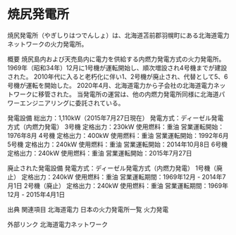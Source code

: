 # 焼尻発電所

焼尻発電所（やぎしりはつでんしょ）は、北海道苫前郡羽幌町にある北海道電力ネットワークの火力発電所。

概要
焼尻島内および天売島内に電力を供給する内燃力発電方式の火力発電所。1969年（昭和34年）12月に1号機が運転開始し、順次増設され4号機までが建設された。
2010年代に入ると老朽化に伴い1、2号機が廃止され、代替として5、6号機が運転を開始した。
2020年4月、北海道電力から子会社の北海道電力ネットワークに移管された。
当発電所の運営は、他の内燃力発電所同様に北海道パワーエンジニアリングに委託されている。

発電設備
総出力：1,110kW（2015年7月27日現在）
発電方式：ディーゼル発電方式（内燃力発電）
3号機
定格出力：230kW
使用燃料：重油
営業運転開始：1976年8月
4号機
定格出力：400kW
使用燃料：重油
営業運転開始：1992年6月
5号機
定格出力：240kW
使用燃料：重油
営業運転開始：2014年10月8日
6号機
定格出力：240kW
使用燃料：重油
営業運転開始：2015年7月27日

廃止された発電設備
発電方式：ディーゼル発電方式（内燃力発電）
1号機（廃止）
定格出力：240kW
使用燃料：重油
営業運転期間：1969年12月 - 2014年7月1日
2号機（廃止）
定格出力：240kW
使用燃料：重油
営業運転期間：1969年12月 - 2015年4月1日

出典
関連項目
北海道電力
日本の火力発電所一覧
火力発電

外部リンク
北海道電力ネットワーク